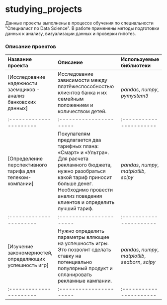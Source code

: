 # studying_projects

Данные проекты выполнены в процессе обучения по специальности "Специалист по Data Science".
В работе применены методы подготовки данных к анализу, визуализации данных и проверки гипотез.

### Описание проектов

| Название проекта | Описание | Используемые библиотеки | 
| :---------------------- | :---------------------- | :---------------------- |
| [Исследование надежности заемщиков - анализ банковских данных]| Исследование зависимости между платёжеспособностью клиентов банка и их семейным положением и количеством детей. | *pandas*, *numpy*, *pymystem3*|
| :---------------------- | :---------------------- | :---------------------- |
| [Определение перспективного тарифа для телеком-компании]| Покупателям предлагается два тарифных плана: «Смарт» и «Ультра». Для расчета рекламного бюджета, нужно разобраться какой тариф приносит больше денег. Необходимо провести анализ поведения клиентов и определить лучший тариф. | *pandas*, *numpy*, *matplotlib*, *scipy* |
| :---------------------- | :---------------------- | :---------------------- |
| [Изучение закономерностей, определяющих успешность игр]| Нужно определить параметры вляющие на успешность игры. Это позволит сделать ставку на потенциально популярный продукт и спланировать рекламные кампании. | *pandas*, *numpy*, *matplotlib*, *seaborn*, *scipy* |
| :---------------------- | :---------------------- | :---------------------- |
